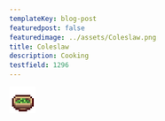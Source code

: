 ```yaml
---
templateKey: blog-post
featuredpost: false
featuredimage: ../assets/Coleslaw.png
title: Coleslaw
description: Cooking
testfield: 1296
---
```

![Coleslaw](../assets/Coleslaw.png)
